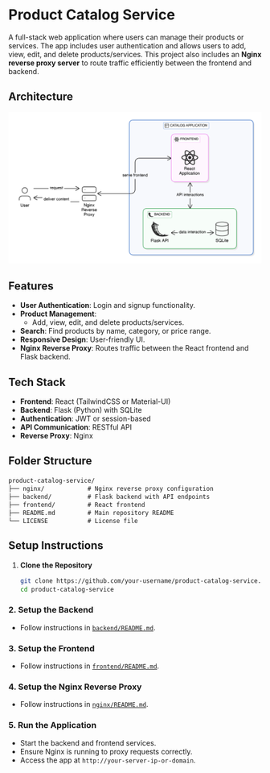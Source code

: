 # Product Catalog Service  

A full-stack web application where users can manage their products or services. The app includes user authentication and allows users to add, view, edit, and delete products/services. This project also includes an **Nginx reverse proxy server** to route traffic efficiently between the frontend and backend.  


## Architecture 
<p align="center"> <img src="./assets/catalog-architecture.png" alt="Architecture" width="800"> </p>


## Features  

- **User Authentication**: Login and signup functionality.  
- **Product Management**:  
  - Add, view, edit, and delete products/services.  
- **Search**: Find products by name, category, or price range.  
- **Responsive Design**: User-friendly UI.  
- **Nginx Reverse Proxy**: Routes traffic between the React frontend and Flask backend.  

## Tech Stack  

- **Frontend**: React (TailwindCSS or Material-UI)  
- **Backend**: Flask (Python) with SQLite  
- **Authentication**: JWT or session-based  
- **API Communication**: RESTful API  
- **Reverse Proxy**: Nginx  


## Folder Structure

```
product-catalog-service/
├── nginx/            # Nginx reverse proxy configuration
├── backend/          # Flask backend with API endpoints
├── frontend/         # React frontend
├── README.md         # Main repository README
└── LICENSE           # License file
```

## Setup Instructions

1. **Clone the Repository**
   ```sh
   git clone https://github.com/your-username/product-catalog-service.git
   cd product-catalog-service
   ```

### 2. Setup the Backend  
- Follow instructions in [`backend/README.md`](backend/README.md).  

### 3. Setup the Frontend  
- Follow instructions in [`frontend/README.md`](frontend/README.md).  

### 4. Setup the Nginx Reverse Proxy  
- Follow instructions in [`nginx/README.md`](nginx/README.md).  

### 5. Run the Application  
- Start the backend and frontend services.  
- Ensure Nginx is running to proxy requests correctly.  
- Access the app at `http://your-server-ip-or-domain`.  

